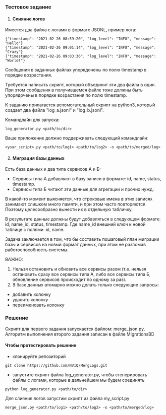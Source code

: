 ### Тестовое задание

1. #### Слияние логов
Имеется два файла с логами в формате JSONL, пример лога:
```
{"timestamp": "2021-02-26 08:59:20", "log_level": "INFO", "message": "Hello"}
{"timestamp": "2021-02-26 09:01:14", "log_level": "INFO", "message": "Crazy"}
{"timestamp": "2021-02-26 09:03:36", "log_level": "INFO", "message": "World!"}
```

Сообщения в заданных файлах упорядочены по полю timestamp в порядке возрастания.

Требуется написать скрипт, который объединит эти два файла в один.
При этом сообщения в получившемся файле тоже должны быть упорядочены в порядке возрастания по полю timestamp.

К заданию прилагается вспомогательный скрипт на python3, который создает два файла "log_a.jsonl" и "log_b.jsonl".

Командлайн для запуска:
```
log_generator.py <path/to/dir>
```
Ваше приложение должно поддерживать следующий командлайн:
```
<your_script>.py <path/to/log1> <path/to/log2> -o <path/to/merged/log>
```
2. #### Миграция базы данных
Есть база данных и два типа сервисов А и Б:
* Сервисы типа А добавляют в базу записи в формате: id, name, status, timestamp.
* Сервисы типа Б читают эти данные для агрегации и прочих нужд.

В какой-то момент выясняется, что строковые имена в этих записях занимают слишком много памяти, и при этом часто повторяются. Поэтому целесообразно вынести их в отдельную табличку.

В результате данные должны будут добавляться в следующем формате: id, name_id, status, timestamp. Где name_id внешний ключ к новой таблице с полями: id, name.

Задача заключается в том, что бы составить пошаговый план миграции базы и сервисов на новый формат данных, при этом не разломав работоспособность системы.

ВАЖНО: 
1. Нельзя остановить и обновить все сервисы разом (т.е. нельзя остановить сразу все сервисы типа А, либо все сервисы типа Б, обновление сервисов происходит по одному за раз).
2. В базе данных атомарно можно делать только следующие запросы:
  - добавить колонку
  - удалить колонку
  - переименовать колонку

### Решение
Скрипт для первого задания запускается файлом: merge_json.py, 
Алгоритм выполнения второго задания записан в файле MigrationsBD

#### Чтобы протестировать решение

* клонируйте репозиторий
```
git clone https://github.com/NViQ/MergLogs.git
```
* запустите скрипт файла log_generator.py, чтобы сгенерировать файлы
с логами, которые в дальнейшем мы будем соединять
```
python log_generator.py <path/to/dir>
```
Для слияния логов запустим скрипт из файла my_script.py
```
merge_json.py <path/to/log1> <path/to/log2> -o <path/to/merged/log>
```

